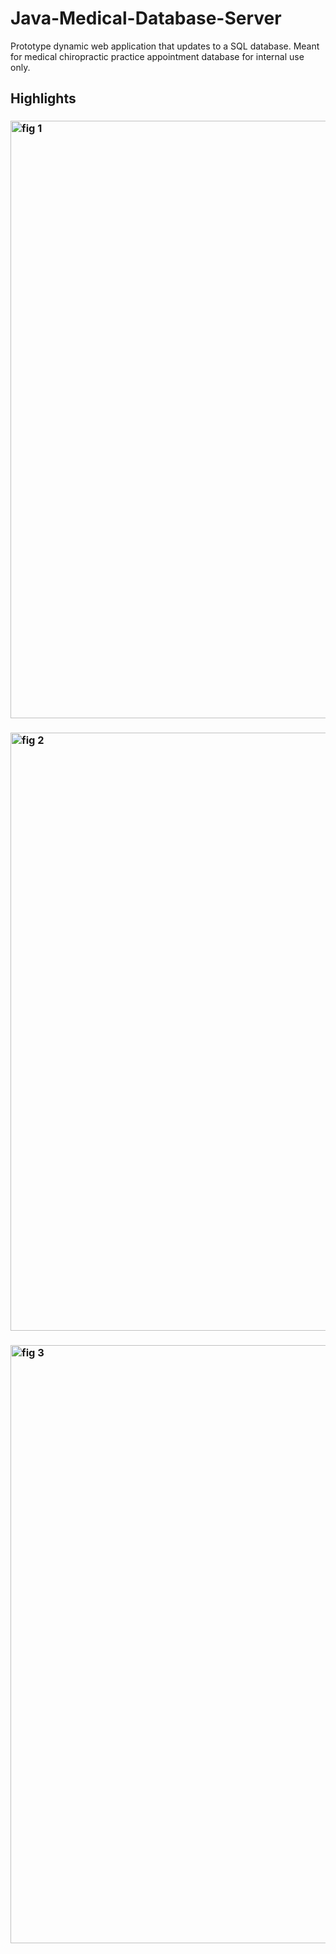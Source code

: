# Java-Medical-Database-Server
Prototype dynamic web application that updates to a SQL database. Meant for medical chiropractic practice appointment database for internal use only.

## Highlights
### <img width="956" alt="fig 1" src="https://user-images.githubusercontent.com/51097225/62389942-2035d500-b52f-11e9-980b-ef9cad353946.png">
### <img width="957" alt="fig 2" src="https://user-images.githubusercontent.com/51097225/62389954-23c95c00-b52f-11e9-8e1f-0b4a87b00d77.png">
### <img width="957" alt="fig 3" src="https://user-images.githubusercontent.com/51097225/62389956-25931f80-b52f-11e9-8723-a3ccf57776c8.png">
